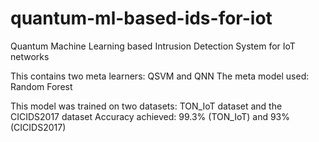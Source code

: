 # quantum-ml-based-ids-for-iot
Quantum Machine Learning based Intrusion Detection System for IoT networks 

This contains two meta learners: QSVM and QNN 
The meta model used: Random Forest

This model was trained on two datasets: TON_IoT dataset and the CICIDS2017 dataset
Accuracy achieved: 99.3% (TON_IoT) and 93% (CICIDS2017)
